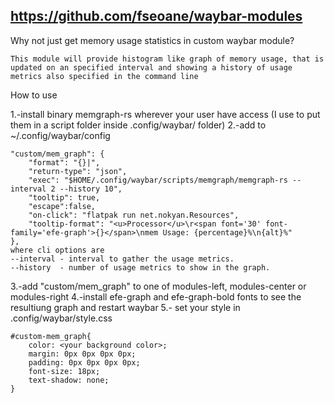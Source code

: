 https://github.com/fseoane/waybar-modules
----------------------------------------------------------------
Why not just get memory usage statistics in custom waybar module?

    This module will provide histogram like graph of memory usage, that is updated on an specified interval and showing a history of usage metrics also specified in the command line


How to use

1.-install binary memgraph-rs wherever your user have access (I use to put them in a script folder inside .config/waybar/ folder)
2.-add to ~/.config/waybar/config

    "custom/mem_graph": {
        "format": "{}|",
        "return-type": "json",
        "exec": "$HOME/.config/waybar/scripts/memgraph/memgraph-rs --interval 2 --history 10",
        "tooltip": true,
        "escape":false,
        "on-click": "flatpak run net.nokyan.Resources",
        "tooltip-format": "<u>Processor</u>\r<span font='30' font-family='efe-graph'>{}</span>\nmem Usage: {percentage}%\n{alt}%"
    },
    where cli options are
    --interval - interval to gather the usage metrics.
    --history  - number of usage metrics to show in the graph.

3.-add "custom/mem_graph" to one of modules-left, modules-center or modules-right
4.-install efe-graph and efe-graph-bold fonts to see the resultiung graph and restart waybar
5.- set your style in .config/waybar/style.css

    #custom-mem_graph{
        color: <your background color>;
        margin: 0px 0px 0px 0px;
        padding: 0px 0px 0px 0px;
        font-size: 18px;
        text-shadow: none;
    }